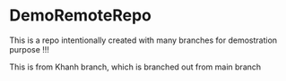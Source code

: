 # DemoRemoteRepo

This is a repo intentionally created with many branches for demostration purpose !!!


This is from Khanh branch, which is branched out from main branch
